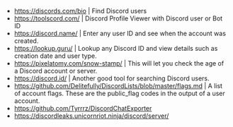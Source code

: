 - https://discords.com/bio | Find Discord users 
- https://toolscord.com/ | Discord Profile Viewer with Discord user or Bot ID
- https://discord.name/ | Enter any user ID and see when the account was created.
- https://lookup.guru/ | Lookup any Discord ID and view details such as creation date and user type.
- https://pixelatomy.com/snow-stamp/ | This will let you check the age of a Discord account or server.
- https://discord.id/ | Another good tool for searching Discord users.
- https://github.com/Delitefully/DiscordLists/blob/master/flags.md | A list of account flags. These are the public_flag codes in the output of a user account.
- https://github.com/Tyrrrz/DiscordChatExporter
- https://discordleaks.unicornriot.ninja/discord/server/
